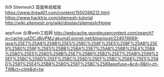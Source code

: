9/9
Sitemesh3 頁面佈局框架
https://www.itread01.com/content/1550266212.html
https://www.hacktrix.com/sitemesh-tutorial
http://wiki.sitemesh.org/wiki/display/sitemesh/Home

appfuse 台灣web工程師
http://webcache.googleusercontent.com/search?q=cache:udZlCJBjvPMJ:akuma1.pixnet.net/blog/post/224074669-java%25E7%25A8%258B%25E5%25BC%258F%25E5%25BF%25AB%25E9%2580%259F%25E5%25BB%25BA%25E7%25AB%258B%25E4%25B8%2580%25E5%2580%258B%25E7%25B6%25B2%25E7%25AB%2599%25EF%25BC%258D%25EF%25BC%258D%25EF%25BC%2588%25E5%258D%2581%25E4%25B8%2580%25EF%25BC%2589appfuse+&cd=6&hl=zh-TW&ct=clnk&gl=tw
